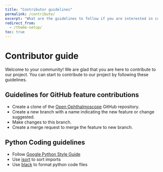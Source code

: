 ```yaml
---
title: "Contributor guidelines"
permalink: /contribute/
excerpt: "What are the guidelines to follow if you are interested in contributing?""
redirect_from:
  - /theme-setup/
toc: true
---
```


# Contributor guide

Welcome to your community! We are glad that you are here to contribute to our project. You can start to contribute to our project by following these guidelines. 

## Guidelines for GitHub feature contributions

* Create a clone of the [Open Ophthalmoscope](https://github.com/Open-Ophthalmoscope/Open-Ophthalmoscope.github.io) GitHub repository.
* Create a new branch with a name indicating the new feature or change suggested.
* Make changes to this branch. 
* Create a merge request to merge the feature to new branch. 

## Python Coding guidelines

* Follow [Google Python Style Guide](https://google.github.io/styleguide/pyguide.html)
* Use [isort](https://pycqa.github.io/isort/) to sort imports
* Use [black](https://black.readthedocs.io/en/stable/) to format python code files  
